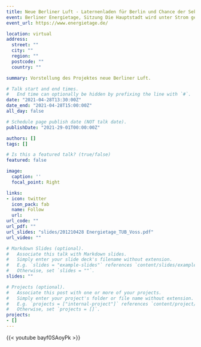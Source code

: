 ```yaml
---
title: Neue Berliner Luft - Laternenladen für Berlin und Chance der Sektorenkopplung in Quartieren
event: Berliner Energietage, Sitzung Die Hauptstadt wird unter Strom gesetzt – Ladeinfrastruktur für die zukünftige Elektromobilität in Berlin
event_url: https://www.energietage.de/

location: virtual
address:
  street: ""
  city: ""
  region: ""
  postcode: ""
  country: ""

summary: Vorstellung des Projektes neue Berliner Luft.

# Talk start and end times.
#   End time can optionally be hidden by prefixing the line with `#`.
date: "2021-04-28T13:30:00Z"
date_end: "2021-04-28T15:00:00Z"
all_day: false

# Schedule page publish date (NOT talk date).
publishDate: "2021-29-01T00:00:00Z"

authors: []
tags: []

# Is this a featured talk? (true/false)
featured: false

image:
  caption: ''
  focal_point: Right

links:
- icon: twitter
  icon_pack: fab
  name: Follow
  url: 
url_code: ""
url_pdf: ""
url_slides: "slides/201210428 Energietage_TUB_Voss.pdf"
url_video: ""

# Markdown Slides (optional).
#   Associate this talk with Markdown slides.
#   Simply enter your slide deck's filename without extension.
#   E.g. `slides = "example-slides"` references `content/slides/example-slides.md`.
#   Otherwise, set `slides = ""`.
slides: ""

# Projects (optional).
#   Associate this post with one or more of your projects.
#   Simply enter your project's folder or file name without extension.
#   E.g. `projects = ["internal-project"]` references `content/project/deep-learning/index.md`.
#   Otherwise, set `projects = []`.
projects:
- []
---
```


{{< youtube bayf0SAoyPk >}}